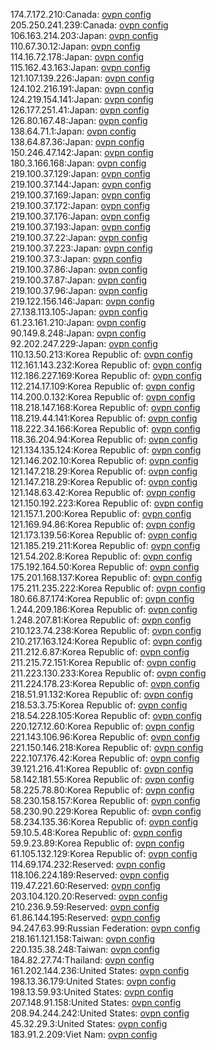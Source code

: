 174.7.172.210:Canada: [ovpn config](vpn/174_7_172_210.ovpn)  
205.250.241.239:Canada: [ovpn config](vpn/205_250_241_239.ovpn)  
106.163.214.203:Japan: [ovpn config](vpn/106_163_214_203.ovpn)  
110.67.30.12:Japan: [ovpn config](vpn/110_67_30_12.ovpn)  
114.16.72.178:Japan: [ovpn config](vpn/114_16_72_178.ovpn)  
115.162.43.163:Japan: [ovpn config](vpn/115_162_43_163.ovpn)  
121.107.139.226:Japan: [ovpn config](vpn/121_107_139_226.ovpn)  
124.102.216.191:Japan: [ovpn config](vpn/124_102_216_191.ovpn)  
124.219.154.141:Japan: [ovpn config](vpn/124_219_154_141.ovpn)  
126.177.251.41:Japan: [ovpn config](vpn/126_177_251_41.ovpn)  
126.80.167.48:Japan: [ovpn config](vpn/126_80_167_48.ovpn)  
138.64.71.1:Japan: [ovpn config](vpn/138_64_71_1.ovpn)  
138.64.87.36:Japan: [ovpn config](vpn/138_64_87_36.ovpn)  
150.246.47.142:Japan: [ovpn config](vpn/150_246_47_142.ovpn)  
180.3.166.168:Japan: [ovpn config](vpn/180_3_166_168.ovpn)  
219.100.37.129:Japan: [ovpn config](vpn/219_100_37_129.ovpn)  
219.100.37.144:Japan: [ovpn config](vpn/219_100_37_144.ovpn)  
219.100.37.169:Japan: [ovpn config](vpn/219_100_37_169.ovpn)  
219.100.37.172:Japan: [ovpn config](vpn/219_100_37_172.ovpn)  
219.100.37.176:Japan: [ovpn config](vpn/219_100_37_176.ovpn)  
219.100.37.193:Japan: [ovpn config](vpn/219_100_37_193.ovpn)  
219.100.37.22:Japan: [ovpn config](vpn/219_100_37_22.ovpn)  
219.100.37.223:Japan: [ovpn config](vpn/219_100_37_223.ovpn)  
219.100.37.3:Japan: [ovpn config](vpn/219_100_37_3.ovpn)  
219.100.37.86:Japan: [ovpn config](vpn/219_100_37_86.ovpn)  
219.100.37.87:Japan: [ovpn config](vpn/219_100_37_87.ovpn)  
219.100.37.96:Japan: [ovpn config](vpn/219_100_37_96.ovpn)  
219.122.156.146:Japan: [ovpn config](vpn/219_122_156_146.ovpn)  
27.138.113.105:Japan: [ovpn config](vpn/27_138_113_105.ovpn)  
61.23.161.210:Japan: [ovpn config](vpn/61_23_161_210.ovpn)  
90.149.8.248:Japan: [ovpn config](vpn/90_149_8_248.ovpn)  
92.202.247.229:Japan: [ovpn config](vpn/92_202_247_229.ovpn)  
110.13.50.213:Korea Republic of: [ovpn config](vpn/110_13_50_213.ovpn)  
112.161.143.232:Korea Republic of: [ovpn config](vpn/112_161_143_232.ovpn)  
112.186.227.169:Korea Republic of: [ovpn config](vpn/112_186_227_169.ovpn)  
112.214.17.109:Korea Republic of: [ovpn config](vpn/112_214_17_109.ovpn)  
114.200.0.132:Korea Republic of: [ovpn config](vpn/114_200_0_132.ovpn)  
118.218.147.168:Korea Republic of: [ovpn config](vpn/118_218_147_168.ovpn)  
118.219.44.141:Korea Republic of: [ovpn config](vpn/118_219_44_141.ovpn)  
118.222.34.166:Korea Republic of: [ovpn config](vpn/118_222_34_166.ovpn)  
118.36.204.94:Korea Republic of: [ovpn config](vpn/118_36_204_94.ovpn)  
121.134.135.124:Korea Republic of: [ovpn config](vpn/121_134_135_124.ovpn)  
121.146.202.10:Korea Republic of: [ovpn config](vpn/121_146_202_10.ovpn)  
121.147.218.29:Korea Republic of: [ovpn config](vpn/121_147_218_29.ovpn)  
121.147.218.29:Korea Republic of: [ovpn config](vpn/121_147_218_29.ovpn)  
121.148.63.42:Korea Republic of: [ovpn config](vpn/121_148_63_42.ovpn)  
121.150.192.223:Korea Republic of: [ovpn config](vpn/121_150_192_223.ovpn)  
121.157.1.200:Korea Republic of: [ovpn config](vpn/121_157_1_200.ovpn)  
121.169.94.86:Korea Republic of: [ovpn config](vpn/121_169_94_86.ovpn)  
121.173.139.56:Korea Republic of: [ovpn config](vpn/121_173_139_56.ovpn)  
121.185.219.211:Korea Republic of: [ovpn config](vpn/121_185_219_211.ovpn)  
121.54.202.8:Korea Republic of: [ovpn config](vpn/121_54_202_8.ovpn)  
175.192.164.50:Korea Republic of: [ovpn config](vpn/175_192_164_50.ovpn)  
175.201.168.137:Korea Republic of: [ovpn config](vpn/175_201_168_137.ovpn)  
175.211.235.222:Korea Republic of: [ovpn config](vpn/175_211_235_222.ovpn)  
180.66.87.174:Korea Republic of: [ovpn config](vpn/180_66_87_174.ovpn)  
1.244.209.186:Korea Republic of: [ovpn config](vpn/1_244_209_186.ovpn)  
1.248.207.81:Korea Republic of: [ovpn config](vpn/1_248_207_81.ovpn)  
210.123.74.238:Korea Republic of: [ovpn config](vpn/210_123_74_238.ovpn)  
210.217.163.124:Korea Republic of: [ovpn config](vpn/210_217_163_124.ovpn)  
211.212.6.87:Korea Republic of: [ovpn config](vpn/211_212_6_87.ovpn)  
211.215.72.151:Korea Republic of: [ovpn config](vpn/211_215_72_151.ovpn)  
211.223.130.233:Korea Republic of: [ovpn config](vpn/211_223_130_233.ovpn)  
211.224.178.23:Korea Republic of: [ovpn config](vpn/211_224_178_23.ovpn)  
218.51.91.132:Korea Republic of: [ovpn config](vpn/218_51_91_132.ovpn)  
218.53.3.75:Korea Republic of: [ovpn config](vpn/218_53_3_75.ovpn)  
218.54.228.105:Korea Republic of: [ovpn config](vpn/218_54_228_105.ovpn)  
220.127.12.60:Korea Republic of: [ovpn config](vpn/220_127_12_60.ovpn)  
221.143.106.96:Korea Republic of: [ovpn config](vpn/221_143_106_96.ovpn)  
221.150.146.218:Korea Republic of: [ovpn config](vpn/221_150_146_218.ovpn)  
222.107.176.42:Korea Republic of: [ovpn config](vpn/222_107_176_42.ovpn)  
39.121.216.41:Korea Republic of: [ovpn config](vpn/39_121_216_41.ovpn)  
58.142.181.55:Korea Republic of: [ovpn config](vpn/58_142_181_55.ovpn)  
58.225.78.80:Korea Republic of: [ovpn config](vpn/58_225_78_80.ovpn)  
58.230.158.157:Korea Republic of: [ovpn config](vpn/58_230_158_157.ovpn)  
58.230.90.229:Korea Republic of: [ovpn config](vpn/58_230_90_229.ovpn)  
58.234.135.36:Korea Republic of: [ovpn config](vpn/58_234_135_36.ovpn)  
59.10.5.48:Korea Republic of: [ovpn config](vpn/59_10_5_48.ovpn)  
59.9.23.89:Korea Republic of: [ovpn config](vpn/59_9_23_89.ovpn)  
61.105.132.129:Korea Republic of: [ovpn config](vpn/61_105_132_129.ovpn)  
114.69.174.232:Reserved: [ovpn config](vpn/114_69_174_232.ovpn)  
118.106.224.189:Reserved: [ovpn config](vpn/118_106_224_189.ovpn)  
119.47.221.60:Reserved: [ovpn config](vpn/119_47_221_60.ovpn)  
203.104.120.20:Reserved: [ovpn config](vpn/203_104_120_20.ovpn)  
210.236.9.59:Reserved: [ovpn config](vpn/210_236_9_59.ovpn)  
61.86.144.195:Reserved: [ovpn config](vpn/61_86_144_195.ovpn)  
94.247.63.99:Russian Federation: [ovpn config](vpn/94_247_63_99.ovpn)  
218.161.121.158:Taiwan: [ovpn config](vpn/218_161_121_158.ovpn)  
220.135.38.248:Taiwan: [ovpn config](vpn/220_135_38_248.ovpn)  
184.82.27.74:Thailand: [ovpn config](vpn/184_82_27_74.ovpn)  
161.202.144.236:United States: [ovpn config](vpn/161_202_144_236.ovpn)  
198.13.36.179:United States: [ovpn config](vpn/198_13_36_179.ovpn)  
198.13.59.93:United States: [ovpn config](vpn/198_13_59_93.ovpn)  
207.148.91.158:United States: [ovpn config](vpn/207_148_91_158.ovpn)  
208.94.244.242:United States: [ovpn config](vpn/208_94_244_242.ovpn)  
45.32.29.3:United States: [ovpn config](vpn/45_32_29_3.ovpn)  
183.91.2.209:Viet Nam: [ovpn config](vpn/183_91_2_209.ovpn)  
